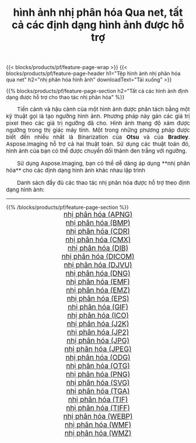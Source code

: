 ﻿---
title: hình ảnh nhị phân hóa Qua net, tất cả các định dạng hình ảnh được hỗ trợ 
weight: 3920
url: /vi/net/binarize 
lang: vi
langdirlevel: 2
locales: zh-hans,ja,it,ru,de,es,fr,nl,id,lt,pl,pt,vi,tr,ko,zh-hant,ar,hi,th,sv,cs,uk,he
description: Sử dụng Aspose.Imaging, bạn có thể dễ dàng nhị phân hóa hình ảnh qua net
---

{{< blocks/products/pf/feature-page-wrap >}}
{{< blocks/products/pf/feature-page-header h1="Tệp hình ảnh nhị phân hóa qua net" h2="nhị phân hóa hình ảnh" downloadText="Tải xuống" >}}


{{% blocks/products/pf/feature-page-section  h2="Tất cả các hình ảnh định dạng được hỗ trợ cho thao tác nhị phân hóa" %}}
<p align="justify" style="text-indent:2em;font-size:15px;">
Tiền cảnh và hậu cảnh của một hình ảnh được phân tách bằng một kỹ thuật gọi là tạo ngưỡng hình ảnh. Phương pháp này gán các giá trị pixel theo các giá trị ngưỡng đã cho. Hình ảnh thang độ xám được ngưỡng trong thị giác máy tính. Một trong những phương pháp được biết đến nhiều nhất là Binarization của <b>Otsu</b> và của <b>Bradley</b>. Aspose.Imaging hỗ trợ cả hai thuật toán. Sử dụng các thuật toán đó, hình ảnh của bạn có thể được chuyển đổi thành đen trắng với ngưỡng.
</p>
<p align="justify" style="text-indent:2em;font-size:15px;">
Sử dụng Aspose.Imaging, bạn có thể dễ dàng áp dụng **nhị phân hóa** cho các định dạng hình ảnh khác nhau lập trình
</p>
<p align="justify" style="text-indent:2em;font-size:15px;">
Danh sách đầy đủ các thao tác nhị phân hóa được hỗ trợ theo định dạng hình ảnh:
</p>
<hr/>
{{% /blocks/products/pf/feature-page-section %}}
<div class="container-fluid productfamilypage bg-gray">
    <div class="convertypes bg-gray agp-content section">
        <div class="container">
		<div class="row other-converters" style="gap: 10px;font-size: 19px;text-align:center;">
		    <div class='col-md-2 other-converter remove-lp remove-rp'><a href="/imaging/vi/net/binarize/apng" style="padding:15px;">nhị phân hóa (APNG)</a></div><div class='col-md-2 other-converter remove-lp remove-rp'><a href="/imaging/vi/net/binarize/bmp" style="padding:15px;">nhị phân hóa (BMP)</a></div><div class='col-md-2 other-converter remove-lp remove-rp'><a href="/imaging/vi/net/binarize/cdr" style="padding:15px;">nhị phân hóa (CDR)</a></div><div class='col-md-2 other-converter remove-lp remove-rp'><a href="/imaging/vi/net/binarize/cmx" style="padding:15px;">nhị phân hóa (CMX)</a></div><div class='col-md-2 other-converter remove-lp remove-rp'><a href="/imaging/vi/net/binarize/dib" style="padding:15px;">nhị phân hóa (DIB)</a></div><div class='col-md-2 other-converter remove-lp remove-rp'><a href="/imaging/vi/net/binarize/dicom" style="padding:15px;">nhị phân hóa (DICOM)</a></div><div class='col-md-2 other-converter remove-lp remove-rp'><a href="/imaging/vi/net/binarize/djvu" style="padding:15px;">nhị phân hóa (DJVU)</a></div><div class='col-md-2 other-converter remove-lp remove-rp'><a href="/imaging/vi/net/binarize/dng" style="padding:15px;">nhị phân hóa (DNG)</a></div><div class='col-md-2 other-converter remove-lp remove-rp'><a href="/imaging/vi/net/binarize/emf" style="padding:15px;">nhị phân hóa (EMF)</a></div><div class='col-md-2 other-converter remove-lp remove-rp'><a href="/imaging/vi/net/binarize/emz" style="padding:15px;">nhị phân hóa (EMZ)</a></div><div class='col-md-2 other-converter remove-lp remove-rp'><a href="/imaging/vi/net/binarize/eps" style="padding:15px;">nhị phân hóa (EPS)</a></div><div class='col-md-2 other-converter remove-lp remove-rp'><a href="/imaging/vi/net/binarize/gif" style="padding:15px;">nhị phân hóa (GIF)</a></div><div class='col-md-2 other-converter remove-lp remove-rp'><a href="/imaging/vi/net/binarize/ico" style="padding:15px;">nhị phân hóa (ICO)</a></div><div class='col-md-2 other-converter remove-lp remove-rp'><a href="/imaging/vi/net/binarize/j2k" style="padding:15px;">nhị phân hóa (J2K)</a></div><div class='col-md-2 other-converter remove-lp remove-rp'><a href="/imaging/vi/net/binarize/jp2" style="padding:15px;">nhị phân hóa (JP2)</a></div><div class='col-md-2 other-converter remove-lp remove-rp'><a href="/imaging/vi/net/binarize/jpg" style="padding:15px;">nhị phân hóa (JPG)</a></div><div class='col-md-2 other-converter remove-lp remove-rp'><a href="/imaging/vi/net/binarize/jpeg" style="padding:15px;">nhị phân hóa (JPEG)</a></div><div class='col-md-2 other-converter remove-lp remove-rp'><a href="/imaging/vi/net/binarize/odg" style="padding:15px;">nhị phân hóa (ODG)</a></div><div class='col-md-2 other-converter remove-lp remove-rp'><a href="/imaging/vi/net/binarize/otg" style="padding:15px;">nhị phân hóa (OTG)</a></div><div class='col-md-2 other-converter remove-lp remove-rp'><a href="/imaging/vi/net/binarize/png" style="padding:15px;">nhị phân hóa (PNG)</a></div><div class='col-md-2 other-converter remove-lp remove-rp'><a href="/imaging/vi/net/binarize/svg" style="padding:15px;">nhị phân hóa (SVG)</a></div><div class='col-md-2 other-converter remove-lp remove-rp'><a href="/imaging/vi/net/binarize/tga" style="padding:15px;">nhị phân hóa (TGA)</a></div><div class='col-md-2 other-converter remove-lp remove-rp'><a href="/imaging/vi/net/binarize/tif" style="padding:15px;">nhị phân hóa (TIF)</a></div><div class='col-md-2 other-converter remove-lp remove-rp'><a href="/imaging/vi/net/binarize/tiff" style="padding:15px;">nhị phân hóa (TIFF)</a></div><div class='col-md-2 other-converter remove-lp remove-rp'><a href="/imaging/vi/net/binarize/webp" style="padding:15px;">nhị phân hóa (WEBP)</a></div><div class='col-md-2 other-converter remove-lp remove-rp'><a href="/imaging/vi/net/binarize/wmf" style="padding:15px;">nhị phân hóa (WMF)</a></div><div class='col-md-2 other-converter remove-lp remove-rp'><a href="/imaging/vi/net/binarize/wmz" style="padding:15px;">nhị phân hóa (WMZ)</a></div>
                </div>
        </div>
    </div>
</div>
<br/>
